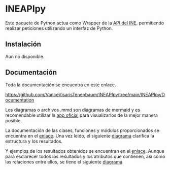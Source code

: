 # INEAPIpy

Este paquete de Python actua como Wrapper de la [API del INE](https://www.ine.es/dyngs/DAB/index.htm?cid=1099), permitiendo realizar peticiones utilizando un interfaz de Python.

## Instalación

Aún no disponible.

## Documentación

Toda la documentación se encuentra en este enlace.

https://github.com/VanceVisarisTenenbaum/INEAPIpy/tree/main/INEAPIpy/Documentation

Los diagramas o archivos .mmd son diagramas de mermaid y es recomendable utilizar la [app oficial](https://mermaid.live/) para visualizarlos de la mejor manera posible.

La documentación de las clases, funciones y módulos proporcionados se encuentra en el [enlace](https://github.com/VanceVisarisTenenbaum/INEAPIpy/blob/main/INEAPIpy/Documentation/INEAPIpy_Docs.md). Una vez leido, el siguiente [diagrama](https://mermaid.live/view?gist=https://gist.github.com/VanceVisarisTenenbaum/5b2890f4ccc5517ba9289c5c271af1fa) clarifica la estructura y los resultados.

Y ejemplos de los resultados obtenidos se encuentran en el [enlace](https://github.com/VanceVisarisTenenbaum/INEAPIpy/blob/main/INEAPIpy/Documentation/INEAPI_Docs.md). Aunque para esclarecer todos los resultados y los atributos que contienen, así como las relaciones entre ellos, se tiene el siguiente [diagrama](https://mermaid.live/view?gist=https://gist.github.com/VanceVisarisTenenbaum/ccafa1dfdc5541dc9e343d81e10b3a76)

